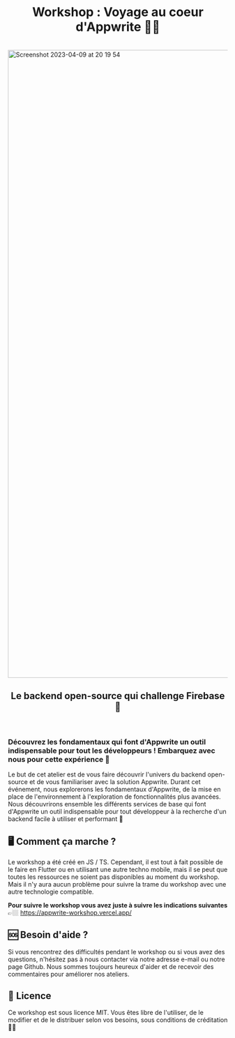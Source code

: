 <h1 align="center">Workshop : Voyage au coeur d'Appwrite ✍🏼</h1><br />

<img width="1440" alt="Screenshot 2023-04-09 at 20 19 54" src="https://user-images.githubusercontent.com/60877626/230789815-dd5f5eaa-c83f-404d-bfcc-0cf724b5e1b8.png">

<h2 align="center"> Le backend open-source qui challenge Firebase 🧳</h2><br />

### Découvrez les fondamentaux qui font d'Appwrite un outil indispensable pour tout les développeurs ! Embarquez avec nous pour cette expérience 🛫

Le but de cet atelier est de vous faire découvrir l'univers du backend open-source et de vous familiariser avec la solution Appwrite. Durant cet événement, nous explorerons les fondamentaux d'Appwrite, de la mise en place de l'environnement à l'exploration de fonctionnalités plus avancées. Nous découvrirons ensemble les différents services de base qui font d'Appwrite un outil indispensable pour tout développeur à la recherche d'un backend facile à utiliser et performant 🚀

## 🖥️ Comment ça marche ?

Le workshop a été créé en JS / TS. Cependant, il est tout à fait possible de le faire en Flutter ou en utilisant une autre techno mobile, mais il se peut que toutes les ressources ne soient pas disponibles au moment du workshop. Mais il n'y aura aucun problème pour suivre la trame du workshop avec une autre technologie compatible.

**Pour suivre le workshop vous avez juste à suivre les indications suivantes** 👉🏼 https://appwrite-workshop.vercel.app/

## 🆘 Besoin d'aide ?

Si vous rencontrez des difficultés pendant le workshop ou si vous avez des questions, n'hésitez pas à nous contacter via notre adresse e-mail ou notre page Github. Nous sommes toujours heureux d'aider et de recevoir des commentaires pour améliorer nos ateliers.

## 🪪 Licence

Ce workshop est sous licence MIT. Vous êtes libre de l'utiliser, de le modifier et de le distribuer selon vos besoins, sous conditions de créditation 🙏🏼
